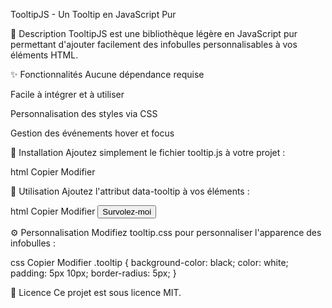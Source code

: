 TooltipJS - Un Tooltip en JavaScript Pur

📌 Description
TooltipJS est une bibliothèque légère en JavaScript pur permettant d'ajouter facilement des infobulles personnalisables à vos éléments HTML.

✨ Fonctionnalités
Aucune dépendance requise

Facile à intégrer et à utiliser

Personnalisation des styles via CSS

Gestion des événements hover et focus

🚀 Installation
Ajoutez simplement le fichier tooltip.js à votre projet :

html
Copier
Modifier
<script src="fup-tooltip.js"></script>


🎯 Utilisation
Ajoutez l'attribut data-tooltip à vos éléments :

html
Copier
Modifier
<button data-toggle="fup-tooltip" data-text="Ceci est une infobulle !">Survolez-moi</button>

⚙️ Personnalisation
Modifiez tooltip.css pour personnaliser l'apparence des infobulles :

css
Copier
Modifier
.tooltip {
    background-color: black;
    color: white;
    padding: 5px 10px;
    border-radius: 5px;
}

📜 Licence
Ce projet est sous licence MIT.
